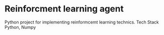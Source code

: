 # Reinforcment learning agent
Python project for implementing reinformcemt learning technics.
Tech Stack Python, Numpy
